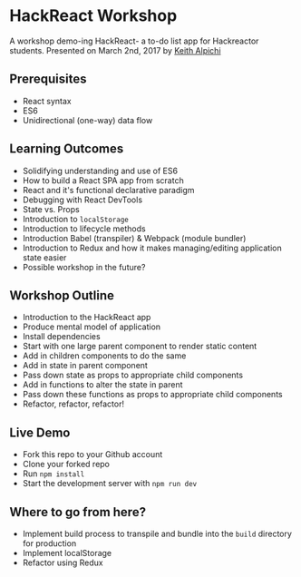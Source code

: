# HackReact Workshop

A workshop demo-ing HackReact- a to-do list app for Hackreactor students. Presented on March 2nd, 2017 by [Keith Alpichi](https://linkedin/in/keithalpichi)

## Prerequisites
- React syntax
- ES6
- Unidirectional (one-way) data flow

## Learning Outcomes
- Solidifying understanding and use of ES6
- How to build a React SPA app from scratch
- React and it's functional declarative paradigm
- Debugging with React DevTools
- State vs. Props
- Introduction to `localStorage`
- Introduction to lifecycle methods
- Introduction Babel (transpiler) & Webpack (module bundler)
- Introduction to Redux and how it makes managing/editing application state easier
 - Possible workshop in the future?

## Workshop Outline
- Introduction to the HackReact app
- Produce mental model of application
- Install dependencies
- Start with one large parent component to render static content
- Add in children components to do the same
- Add in state in parent component
- Pass down state as props to appropriate child components
- Add in functions to alter the state in parent
- Pass down these functions as props to appropriate child components
- Refactor, refactor, refactor!

## Live Demo
- Fork this repo to your Github account
- Clone your forked repo
- Run `npm install`
- Start the development server with `npm run dev`

## Where to go from here?
- Implement build process to transpile and bundle into the `build` directory for production
- Implement localStorage
- Refactor using Redux
